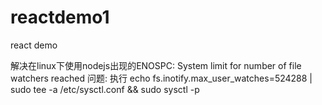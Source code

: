 # reactdemo1
react demo

解决在linux下使用nodejs出现的ENOSPC: System limit for number of file watchers reached 问题:
执行 echo fs.inotify.max_user_watches=524288 | sudo tee -a /etc/sysctl.conf && sudo sysctl -p